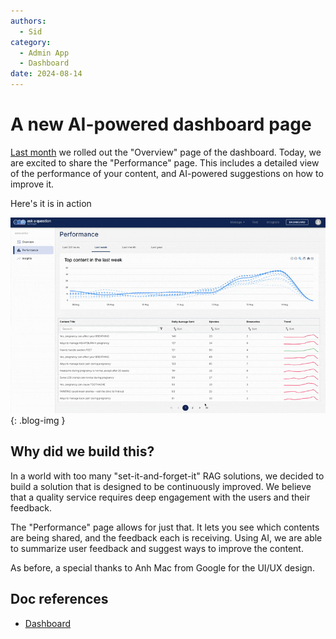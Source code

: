 ```yaml
---
authors:
  - Sid
category:
  - Admin App
  - Dashboard
date: 2024-08-14
---
```


# A new AI-powered dashboard page

[Last month](./dashboard-overview-page.md) we rolled out the "Overview" page of the dashboard.
Today, we are excited to share the "Performance" page. This includes a detailed view of
the performance of your content, and AI-powered suggestions on how to improve it.

<!-- more -->

Here's it is in action

![Dashboard](../images/dashboard-pg2.gif){: .blog-img }

## Why did we build this?

In a world with too many "set-it-and-forget-it" RAG solutions, we decided to build a solution
that is designed to be continuously improved. We believe that a quality service requires
deep engagement with the users and their feedback.

The "Performance" page allows for just that. It lets you see which contents are being
shared, and the feedback each is receiving. Using AI, we are able to
summarize user feedback and suggest ways to improve the content.

As before, a special thanks to Anh Mac from Google for the UI/UX design.

## Doc references

- [Dashboard](../../components/admin-app/dashboard/index.md)

